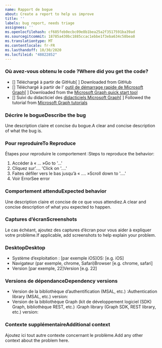 ```yaml
---
name: Rapport de bogue
about: Create a report to help us improve
title: ''
labels: bug report, needs triage
assignees: ''
ms.openlocfilehash: cf685feb0ecbc09e8b1bea25a2f3517591ba39ad
ms.sourcegitcommit: 18785a430bc1885ccac1ebbe1f3eba634c58bea8
ms.translationtype: MT
ms.contentlocale: fr-FR
ms.lasthandoff: 10/30/2020
ms.locfileid: "48822852"
---
```

### <a name="where-did-you-get-the-code"></a><span data-ttu-id="66c18-102">Où avez-vous obtenu le code ?</span><span class="sxs-lookup"><span data-stu-id="66c18-102">Where did you get the code?</span></span>

- <span data-ttu-id="66c18-103">[] Téléchargé à partir de GitHub</span><span class="sxs-lookup"><span data-stu-id="66c18-103">[ ] Downloaded from GitHub</span></span>
- <span data-ttu-id="66c18-104">[] Téléchargé à partir de l' [outil de démarrage rapide de Microsoft Graph](https://developer.microsoft.com/graph/quick-start)</span><span class="sxs-lookup"><span data-stu-id="66c18-104">[ ] Downloaded from the [Microsoft Graph quick start tool](https://developer.microsoft.com/graph/quick-start)</span></span>
- <span data-ttu-id="66c18-105">[] Suivi du didacticiel des [didacticiels Microsoft Graph](https://docs.microsoft.com/graph/tutorials)</span><span class="sxs-lookup"><span data-stu-id="66c18-105">[ ] Followed the tutorial from [Microsoft Graph tutorials](https://docs.microsoft.com/graph/tutorials)</span></span>

### <a name="describe-the-bug"></a><span data-ttu-id="66c18-106">Décrire le bogue</span><span class="sxs-lookup"><span data-stu-id="66c18-106">Describe the bug</span></span>

<span data-ttu-id="66c18-107">Une description claire et concise du bogue.</span><span class="sxs-lookup"><span data-stu-id="66c18-107">A clear and concise description of what the bug is.</span></span>

### <a name="to-reproduce"></a><span data-ttu-id="66c18-108">Pour reproduire</span><span class="sxs-lookup"><span data-stu-id="66c18-108">To Reproduce</span></span>

<span data-ttu-id="66c18-109">Étapes pour reproduire le comportement :</span><span class="sxs-lookup"><span data-stu-id="66c18-109">Steps to reproduce the behavior:</span></span>

1. <span data-ttu-id="66c18-110">Accéder à « ... »</span><span class="sxs-lookup"><span data-stu-id="66c18-110">Go to '...'</span></span>
1. <span data-ttu-id="66c18-111">Cliquez sur'.... '</span><span class="sxs-lookup"><span data-stu-id="66c18-111">Click on '....'</span></span>
1. <span data-ttu-id="66c18-112">Faites défiler vers le bas jusqu’à « .... »</span><span class="sxs-lookup"><span data-stu-id="66c18-112">Scroll down to '....'</span></span>
1. <span data-ttu-id="66c18-113">Voir Error</span><span class="sxs-lookup"><span data-stu-id="66c18-113">See error</span></span>

### <a name="expected-behavior"></a><span data-ttu-id="66c18-114">Comportement attendu</span><span class="sxs-lookup"><span data-stu-id="66c18-114">Expected behavior</span></span>

<span data-ttu-id="66c18-115">Une description claire et concise de ce que vous attendiez.</span><span class="sxs-lookup"><span data-stu-id="66c18-115">A clear and concise description of what you expected to happen.</span></span>

### <a name="screenshots"></a><span data-ttu-id="66c18-116">Captures d’écran</span><span class="sxs-lookup"><span data-stu-id="66c18-116">Screenshots</span></span>

<span data-ttu-id="66c18-117">Le cas échéant, ajoutez des captures d’écran pour vous aider à expliquer votre problème.</span><span class="sxs-lookup"><span data-stu-id="66c18-117">If applicable, add screenshots to help explain your problem.</span></span>

### <a name="desktop"></a><span data-ttu-id="66c18-118">Desktop</span><span class="sxs-lookup"><span data-stu-id="66c18-118">Desktop</span></span>

- <span data-ttu-id="66c18-119">Système d’exploitation : [par exemple iOS]</span><span class="sxs-lookup"><span data-stu-id="66c18-119">OS: [e.g. iOS]</span></span>
- <span data-ttu-id="66c18-120">Navigateur (par exemple, chrome, Safari)</span><span class="sxs-lookup"><span data-stu-id="66c18-120">Browser [e.g. chrome, safari]</span></span>
- <span data-ttu-id="66c18-121">Version [par exemple, 22]</span><span class="sxs-lookup"><span data-stu-id="66c18-121">Version [e.g. 22]</span></span>

### <a name="dependency-versions"></a><span data-ttu-id="66c18-122">Versions de dépendance</span><span class="sxs-lookup"><span data-stu-id="66c18-122">Dependency versions</span></span>

- <span data-ttu-id="66c18-123">Version de la bibliothèque d’authentification (MSAL, etc.) :</span><span class="sxs-lookup"><span data-stu-id="66c18-123">Authentication library (MSAL, etc.) version:</span></span>
- <span data-ttu-id="66c18-124">Version de la bibliothèque Graph (kit de développement logiciel (SDK) Graph, bibliothèque REST, etc.) :</span><span class="sxs-lookup"><span data-stu-id="66c18-124">Graph library (Graph SDK, REST library, etc.) version:</span></span>

### <a name="additional-context"></a><span data-ttu-id="66c18-125">Contexte supplémentaire</span><span class="sxs-lookup"><span data-stu-id="66c18-125">Additional context</span></span>

<span data-ttu-id="66c18-126">Ajoutez ici tout autre contexte concernant le problème.</span><span class="sxs-lookup"><span data-stu-id="66c18-126">Add any other context about the problem here.</span></span>

